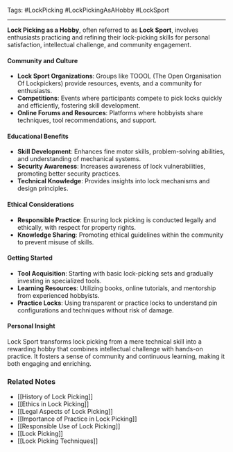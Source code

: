 Tags: #LockPicking #LockPickingAsAHobby #LockSport

---

**Lock Picking as a Hobby**, often referred to as **Lock Sport**, involves enthusiasts practicing and refining their lock-picking skills for personal satisfaction, intellectual challenge, and community engagement.

#### **Community and Culture**

- **Lock Sport Organizations**: Groups like TOOOL (The Open Organisation Of Lockpickers) provide resources, events, and a community for enthusiasts.
- **Competitions**: Events where participants compete to pick locks quickly and efficiently, fostering skill development.
- **Online Forums and Resources**: Platforms where hobbyists share techniques, tool recommendations, and support.

#### **Educational Benefits**

- **Skill Development**: Enhances fine motor skills, problem-solving abilities, and understanding of mechanical systems.
- **Security Awareness**: Increases awareness of lock vulnerabilities, promoting better security practices.
- **Technical Knowledge**: Provides insights into lock mechanisms and design principles.

#### **Ethical Considerations**

- **Responsible Practice**: Ensuring lock picking is conducted legally and ethically, with respect for property rights.
- **Knowledge Sharing**: Promoting ethical guidelines within the community to prevent misuse of skills.

#### **Getting Started**

- **Tool Acquisition**: Starting with basic lock-picking sets and gradually investing in specialized tools.
- **Learning Resources**: Utilizing books, online tutorials, and mentorship from experienced hobbyists.
- **Practice Locks**: Using transparent or practice locks to understand pin configurations and techniques without risk of damage.

#### **Personal Insight**

Lock Sport transforms lock picking from a mere technical skill into a rewarding hobby that combines intellectual challenge with hands-on practice. It fosters a sense of community and continuous learning, making it both engaging and enriching.

### **Related Notes**

- [[History of Lock Picking]]
- [[Ethics in Lock Picking]]
- [[Legal Aspects of Lock Picking]]
- [[Importance of Practice in Lock Picking]]
- [[Responsible Use of Lock Picking]]
- [[Lock Picking]]
- [[Lock Picking Techniques]]